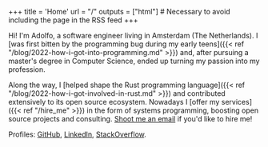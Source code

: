 +++
title = 'Home'
url = "/"
outputs = ["html"] # Necessary to avoid including the page in the RSS feed
+++

Hi! I'm Adolfo, a software engineer living in Amsterdam (The Netherlands). I [was first bitten by the programming bug during my early teens]({{< ref "/blog/2022-how-i-got-into-programming.md" >}}) and, after pursuing a master's degree in Computer Science, ended up turning my passion into my profession.

Along the way, I [helped shape the Rust programming language]({{< ref "/blog/2022-how-i-got-involved-in-rust.md" >}}) and contributed extensively to its open source ecosystem. Nowadays I [offer my services]({{< ref "/hire_me" >}}) in the form of systems programming, boosting open source projects and consulting. <a href="&#109;&#97;&#105;&#108;&#116;&#111;&#58;&#97;&#100;&#111;&#108;&#102;&#111;&#64;&#111;&#99;&#104;&#97;&#103;&#97;&#118;&#105;&#97;&#46;&#110;&#108;">Shoot me an email</a> if you'd like to hire me!

Profiles: [GitHub](https://github.com/aochagavia/), [LinkedIn](https://www.linkedin.com/in/adolfoochagavia/), [StackOverflow](https://stackoverflow.com/users/2110623/aochagavia).
